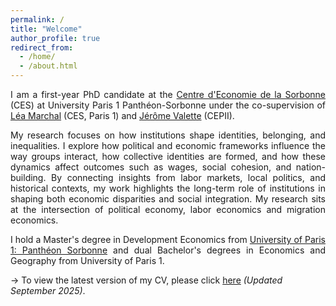```yaml
---
permalink: /
title: "Welcome"
author_profile: true
redirect_from: 
  - /home/
  - /about.html
---
```

<p style="text-align: justify;">
I am a first-year PhD candidate at the <a href="https://centredeconomiesorbonne.cnrs.fr"> Centre d'Economie de la Sorbonne </a> (CES) at University Paris 1 Panthéon-Sorbonne under the co-supervision of <a href="https://leamarchal.fr">Léa Marchal</a> (CES, Paris 1) and <a href="https://sites.google.com/view/valettejerome/home">Jérôme Valette</a> (CEPII).
</p>

<p style="text-align: justify;">
My research focuses on how institutions shape identities, belonging, and inequalities. I explore how political and economic frameworks influence the way groups interact, how collective identities are formed, and how these dynamics affect outcomes such as wages, social cohesion, and nation-building. By connecting insights from labor markets, local politics, and historical contexts, my work highlights the long-term role of institutions in shaping both economic disparities and social integration. My research sits at the intersection of political economy, labor economics and migration economics.
</p>

<p style="text-align: justify;">
I hold a Master's degree in Development Economics from <a href="https://economie.pantheonsorbonne.fr">University of Paris 1: Panthéon Sorbonne</a> and dual Bachelor's degrees in Economics and Geography from University of Paris 1.
</p>

→ To view the latest version of my CV, please click [here](files/MyCV.pdf) *(Updated September 2025)*.